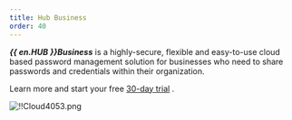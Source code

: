 ```yaml
---
title: Hub Business
order: 40
---
```

***{{ en.HUB }}Business*** is a highly-secure, flexible and easy-to-use cloud based password management solution for businesses who need to share passwords and credentials within their organization.  

Learn more and start your free [30-day trial](https://password.devolutions.net/) .  

![!!Cloud4053.png](https://webdevolutions.azureedge.net/docs/en/cloud/Cloud4053.png) 
